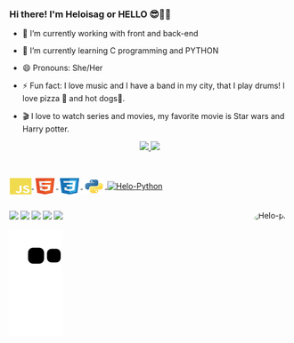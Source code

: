 ### Hi there! I'm Heloisag or HELLO 😎👋🤓

  - 🔭 I’m currently working with front and back-end
  
- 🌱 I’m currently learning C programming and PYTHON
  
- 😄 Pronouns: She/Her
  
- ⚡ Fun fact: I love music and I have a band in my city, that I play drums! I love pizza 🍕 and hot dogs🌭.                                                                                               
- 🎬 I love to watch series and movies, my favorite movie is Star wars and Harry potter.


<div align="center">
  <a href="https://github.com/Heloisag"> <img height="180em" src="https://github-readme-stats.vercel.app/api?username=Heloisag&show_icons=true&theme=midnight-purple&include_all_commits=true&count_private=true"/> <img height="180em" src="https://github-readme-stats.vercel.app/api/top-langs/?username=Heloisag&layout=compact&langs_count=7&theme=midnight-purple"/>
</div>
  
##
  
  <div style="display: inline_block"><br>
  <img align="center" alt="Helo-Js" height="30" width="40" src="https://raw.githubusercontent.com/devicons/devicon/master/icons/javascript/javascript-plain.svg">
  <img align="center" alt="Helo-HTML" height="30" width="40" src="https://raw.githubusercontent.com/devicons/devicon/master/icons/html5/html5-original.svg">
  <img align="center" alt="Helo-CSS" height="30" width="40" src="https://raw.githubusercontent.com/devicons/devicon/master/icons/css3/css3-original.svg">
  <img align="center" alt="Helo-Python" height="30" width="40" src="https://raw.githubusercontent.com/devicons/devicon/master/icons/python/python-original.svg">
  <img align="center" alt="Helo-Python" height="30" width="40" src="https://icongr.am/devicon/c-original.svg?size=77&color=currentColor">    

</div>
  
  ##
 
<div> 
  <a href="https://open.spotify.com/user/helogoulart0" target="_blank"><img src=https://img.shields.io/badge/Spotify-1ED760?&style=for-the-badge&logo=spotify&logoColor=white target="_blank"></a>
  <a href="https://instagram.com/rafaballerini" target="_blank"><img src="https://img.shields.io/badge/-Instagram-%23E4405F?style=for-the-badge&logo=instagram&logoColor=white" target="_blank"></a>
 <a href="https://discord.gg/wagxzStdcR" target="_blank"><img src="https://img.shields.io/badge/Discord-7289DA?style=for-the-badge&logo=discord&logoColor=white" target="_blank"></a> 
  <a href = "mailto:contatorafaballerini@gmail.com"><img src="https://img.shields.io/badge/-Gmail-%23333?style=for-the-badge&logo=gmail&logoColor=white" target="_blank"></a>
  <a href="https://br.linkedin.com/in/heloisa-goulart-vicencio-b20497223" target="_blank"><img src="https://img.shields.io/badge/-LinkedIn-%230077B5?style=for-the-badge&logo=linkedin&logoColor=white" target="_blank"></a>   
 <img align="right" alt="Helo-pic" height="150" style="border-radius:50px;" src="https://i.picasion.com/pic92/b2710a3ced4bb6eeed1d7d740c349742.gif">
</div>
  
  
  ![Snake animation](https://github.com/rafaballerini/rafaballerini/blob/output/github-contribution-grid-snake.svg)
 
</div>
